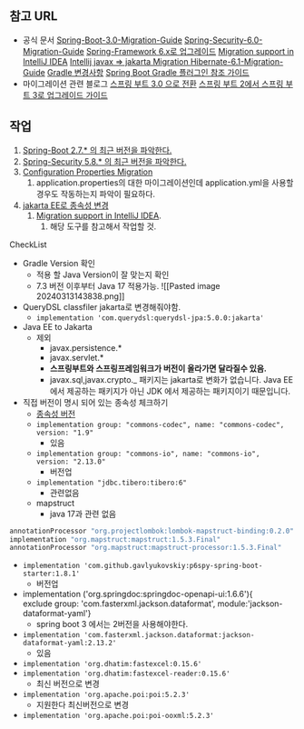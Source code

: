 ## 참고 URL
- 공식 문서
[Spring-Boot-3.0-Migration-Guide](https://github.com/spring-projects/spring-boot/wiki/Spring-Boot-3.0-Migration-Guide)
[Spring-Security-6.0-Migration-Guide](https://docs.spring.io/spring-security/reference/6.0/migration/index.html)
[Spring-Framework 6.x로 업그레이드](https://github.com/spring-projects/spring-framework/wiki/Upgrading-to-Spring-Framework-6.x)
[Migration support in IntelliJ IDEA](https://blog.jetbrains.com/idea/2021/06/intellij-idea-eap-6/)
[Intellij javax => jakarta Migration ](https://www.jetbrains.com/guide/java/tutorials/migrating-javax-jakarta/use-migration-tool/)
[Hibernate-6.1-Migration-Guide](https://docs.jboss.org/hibernate/orm/6.1/migration-guide/migration-guide.html)
[Gradle 변경사항](https://github.com/spring-projects/spring-boot/wiki/Spring-Boot-3.0-Migration-Guide#gradle-changes)
[Spring Boot Gradle 플러그인 참조 가이드](https://docs.spring.io/spring-boot/docs/3.0.x/gradle-plugin/reference/htmlsingle/)
- 마이그레이션 관련 블로그
[스프링 부트 3.0 으로 전환](https://post.dooray.io/we-dooray/tech-insight-ko/back-end/4173/)
[스프링 부트 2에서 스프링 부트 3로 업그레이드 가이드](https://covenant.tistory.com/279)

## 작업
1. [Spring-Boot 2.7.* 의 최근 버전을 파악한다.](https://spring.io/projects/spring-boot#learn)
2. [Spring-Security 5.8.* 의 최근 버전을 파악한다.](https://spring.io/projects/spring-security#learn)
3. [Configuration Properties Migration](https://github.com/spring-projects/spring-boot/wiki/Spring-Boot-3.0-Migration-Guide#configuration-properties-migration)
	1. application.properties의 대한 마이그레이션인데 application.yml을 사용할 경우도 작동하는지 파악이 필요하다.
4. [jakarta EE로 종속성 변경](https://github.com/spring-projects/spring-boot/wiki/Spring-Boot-3.0-Migration-Guide#jakarta-ee)
	1. [Migration support in IntelliJ IDEA](https://blog.jetbrains.com/idea/2021/06/intellij-idea-eap-6/).
		1. 해당 도구를 참고해서 작업할 것.

CheckList
- Gradle Version 확인
	- 적용 할 Java Version이 잘 맞는지 확인
	- 7.3 버전 이후부터 Java 17 적용가능.
![[Pasted image 20240313143838.png]]
- QueryDSL classfiler jakarta로 변경해줘야함.
	- `implementation 'com.querydsl:querydsl-jpa:5.0.0:jakarta'`
- Java EE to Jakarta
	-  제외
		- javax.persistence.*
		- javax.servlet.*
		- **스프링부트와 스프링프레임워크가 버전이 올라가면 달라질수 있음.**
		- javax.sql,javax.crypto._ 패키지는 jakarta로 변화가 없습니다. Java EE에서 제공하는 패키지가 아닌 JDK 에서 제공하는 패키지이기 때문입니다.
- 직접 버전이 명시 되어 있는 종속성 체크하기
	- [종속성 버전](https://docs.spring.io/spring-boot/docs/current/reference/html/dependency-versions.html#appendix.dependency-versions)
	- `implementation group: "commons-codec", name: "commons-codec", version: "1.9"`
		- 있음
	- `implementation group: "commons-io", name: "commons-io", version: "2.13.0"`
		- 버전업
	- `implementation "jdbc.tibero:tibero:6"`
		- 관련없음
	- mapstruct
		- java 17과 관련 없음
```groovy
annotationProcessor "org.projectlombok:lombok-mapstruct-binding:0.2.0"  
implementation "org.mapstruct:mapstruct:1.5.3.Final"  
annotationProcessor "org.mapstruct:mapstruct-processor:1.5.3.Final"
```
- `implementation 'com.github.gavlyukovskiy:p6spy-spring-boot-starter:1.8.1'`
	- 버전업 
- implementation ('org.springdoc:springdoc-openapi-ui:1.6.6'){  
    exclude group: 'com.fasterxml.jackson.dataformat', module:'jackson-dataformat-yaml'}
	- spring boot 3 에서는 2버전을 사용해야한다.
- `implementation 'com.fasterxml.jackson.dataformat:jackson-dataformat-yaml:2.13.2'`
	- 있음
- `implementation 'org.dhatim:fastexcel:0.15.6'`
- `implementation 'org.dhatim:fastexcel-reader:0.15.6'`
	- 최신 버전으로 변경
- `implementation 'org.apache.poi:poi:5.2.3'`
	- 지원한다 최신버전으로 변경
- `implementation 'org.apache.poi:poi-ooxml:5.2.3'`